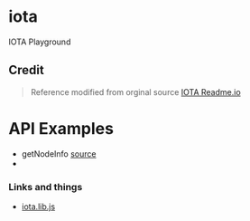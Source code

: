 # iota
IOTA Playground

## Credit
> Reference modified from orginal source
> [IOTA Readme.io](https://iota.readme.io/v1.2.0/reference)

# API Examples

- getNodeInfo [source](https://github.com/mallond/iota/blob/master/lib/getNodeInfo.js)
-

### Links and things

- [iota.lib.js](https://github.com/iotaledger/iota.lib.js/)

